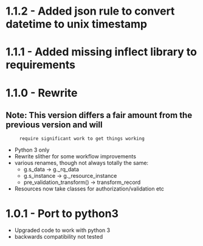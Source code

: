 # 1.1.2 - Added json rule to convert datetime to unix timestamp

# 1.1.1 - Added missing inflect library to requirements

# 1.1.0 - Rewrite
## Note: This version differs a fair amount from the previous version and will
         require significant work to get things working
 - Python 3 only
 - Rewrite slither for some workflow improvements
 - various renames, though not always totally the same:
   - g.s_data -> g._rq_data
   - g.s_instance -> g._resource_instance
   - pre_validation_transform() -> transform_record
 - Resources now take classes for authorization/validation etc

# 1.0.1 - Port to python3
 - Upgraded code to work with python 3
 - backwards compatibility not tested
